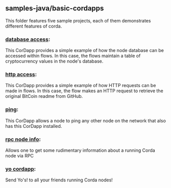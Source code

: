 ## samples-java/basic-cordapps

This folder features five sample projects, each of them demonstrates different features of corda.

### [database access](./flow-database-access):
This CorDapp provides a simple example of how the node database can be accessed within flows. In this case, the flows maintain a table of cryptocurrency values in the node's database.

### [http access](./flow-http-access):
This CorDapp provides a simple example of how HTTP requests can be made in flows. In this case, the flow makes an HTTP request to retrieve the original BitCoin readme from GitHub.

### [ping](./flow-send-msg):
This CorDapp allows a node to ping any other node on the network that also has this CorDapp installed.

### [rpc node info](./rpc-nodeinfo):
Allows one to get some rudimentary information about a running Corda node via RPC

### [yo cordapp](./yo-cordapp):
Send Yo's! to all your friends running Corda nodes!





